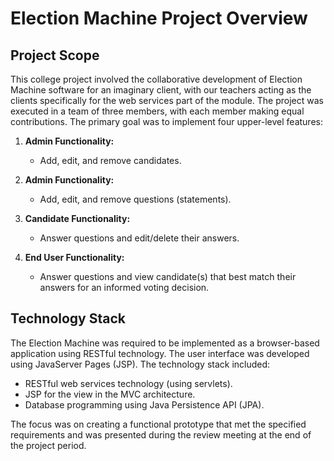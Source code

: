 # Election Machine Project Overview

## Project Scope
This college project involved the collaborative development of Election Machine software for an imaginary client, with our teachers acting as the clients specifically for the web services part of the module. The project was executed in a team of three members, with each member making equal contributions.
The primary goal was to implement four upper-level features:

1. **Admin Functionality:**
   - Add, edit, and remove candidates.

2. **Admin Functionality:**
   - Add, edit, and remove questions (statements).

3. **Candidate Functionality:**
   - Answer questions and edit/delete their answers.

4. **End User Functionality:**
   - Answer questions and view candidate(s) that best match their answers for an informed voting decision.

## Technology Stack

The Election Machine was required to be implemented as a browser-based application using RESTful technology. The user interface was developed using JavaServer Pages (JSP). The technology stack included:

- RESTful web services technology (using servlets).
- JSP for the view in the MVC architecture.
- Database programming using Java Persistence API (JPA).

The focus was on creating a functional prototype that met the specified requirements and was presented during the review meeting at the end of the project period.
